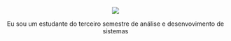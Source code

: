 <p align="center">
  <a href="https://git.io/typing-svg">
    <img src="https://readme-typing-svg.demolab.com?font=Fira+Code&weight=600&size=25&pause=1000&color=ffffff&random=false&width=435&height=40&lines=Ol%C3%A1%2C+eu+sou+Jardel+Queiroz! alt="Typing SVG">
  </a>
</p>

<div align = "center">
  Eu sou um estudante do terceiro semestre de análise e desenvovimento de sistemas 
</div>
